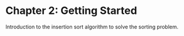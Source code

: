 # Chapter 2: Getting Started

Introduction to the insertion sort algorithm to solve the sorting problem.

